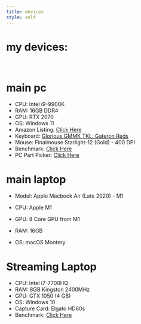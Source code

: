 ```yaml
---
title: devices
style: self
---
```


<h1 class="emphasis-highlight">my devices:</h1>

<br>

# main pc
* CPU: Intel i9-9900K
* RAM: 16GB DDR4
* GPU: RTX 2070
* OS: Windows 11
* Amazon Listing: [Click Here](https://www.amazon.com/dp/B07J1W2NHB/ref=nav_timeline_asin?_encoding=UTF8&psc=1)
* Keyboard: [Glorious GMMK TKL: Gateron Reds](https://www.pcgamingrace.com/products/gmmk-tkl-tenkeyless-brown-switch)
* Mouse: Finalmouse Starlight-12 (Gold) - 400 DPI
* Benchmark: [Click Here](https://www.userbenchmark.com/UserRun/23860331)
* PC Part Picker: [Click Here](https://pcpartpicker.com/list/wsNGK4)

# main laptop

* Model: Apple Macbook Air (Late 2020) - M1

* CPU: Apple M1
* GPU: 8 Core GPU from M1
* RAM: 16GB
* OS: macOS Montery

# Streaming Laptop
* CPU: Intel i7-7700HQ
* RAM: 8GB Kingston 2400MHz
* GPU: GTX 1050 (4 GB)
* OS: Windows 10 
* Capture Card: Elgato HD60s
* Benchmark: [Click Here](https://www.userbenchmark.com/UserRun/21437525)

